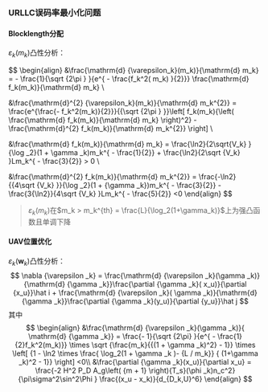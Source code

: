 ### URLLC误码率最小化问题



#### Blocklength分配

$\varepsilon_k(m_k)$凸性分析：

$$
\begin{align}
&\frac{\mathrm{d} {\varepsilon_k}(m_k)}{\mathrm{d} m_k} =  - \frac{1}{\sqrt {2\pi } }{e^{ - \frac{f_k^2( m_k) }{2}}} \frac{\mathrm{d} f_k(m_k)}{\mathrm{d} m_k} \\

&\frac{\mathrm{d}^{2} {\varepsilon_k}(m_k)}{\mathrm{d} m_k^{2}} = \frac{e^{\frac{- f_k^2(m_k)}{2}}}{{\sqrt {2\pi } }}\left[ f_k(m_k){\left( \frac{\mathrm{d} f_k(m_k)}{\mathrm{d} m_k} \right)^2} - \frac{\mathrm{d}^{2} f_k(m_k)}{\mathrm{d} m_k^{2}} \right] \\

&\frac{\mathrm{d} f_k(m_k)}{\mathrm{d} m_k} = \frac{\ln2}{2\sqrt{V_k} }{\log _2}(1 + \gamma _k)m_k^{ - \frac{1}{2}} + \frac{\ln2}{2\sqrt {V_k} }Lm_k^{ - \frac{3}{2}} > 0  \\

&\frac{\mathrm{d}^{2} f_k(m_k)}{\mathrm{d} m_k^{2}} = \frac{-\ln2}{{4\sqrt {V_k} }}{\log _2}(1 + {\gamma _k})m_k^{ - \frac{3}{2}} - \frac{3{\ln2}}{4\sqrt {V_k} }Lm_k^{ - \frac{5}{2}} <0
\end{align}
$$

> $\varepsilon_k(m_k)$在$m_k > m_k^{th} = \frac{L}{\log_2(1+\gamma_k)}$上为强凸函数且单调下降





#### UAV位置优化

$\varepsilon_k(\mathbf{w}_k)$凸性分析：
$$
\nabla {\varepsilon _k} 
		= \frac{\mathrm{d} {\varepsilon _k}(\gamma _k)}{\mathrm{d} {\gamma _k}}\frac{\partial {\gamma _k}( x_u)}{\partial {x_u}}\hat i + \frac{\mathrm{d} {\varepsilon _k}( \gamma _k)}{\mathrm{d} {\gamma _k}}\frac{\partial {\gamma _k}(y_u)}{\partial {y_u}}\hat j
$$
其中
$$
\begin{align}
&\frac{\mathrm{d} {\varepsilon _k}(\gamma _k)}{ \mathrm{d} {\gamma _k}} = \frac{- 1}{\sqrt {2\pi} }{e^{ - \frac{1}{2}f_k^2(m_k)}} \times \sqrt {\frac{m_k}{{(1 + \gamma _k)^2} - 1}}   
		\times \left[ {1 - \ln2 \times \frac{ \log_2(1 + \gamma _k )- {L / m_k}} { (1+\gamma _k)^2 - 1}} \right] <0\\
&\frac{\partial {\gamma _k}(x_u)}{\partial x_u} = \frac{-2 H^2 P_D A_g\left( {m + 1} \right){T_s}(\phi _k)n_c^2} {\pi\sigma^2\sin^2\Phi } \frac{(x_u - x_k)}{d_{D_k,U}^6}
\end{align}
$$



